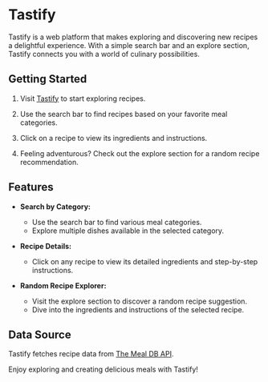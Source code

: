 # Tastify

Tastify is a web platform that makes exploring and discovering new recipes a delightful experience. With a simple search bar and an explore section, Tastify connects you with a world of culinary possibilities.


## Getting Started

1. Visit [Tastify](https://tastify7.netlify.app/) to start exploring recipes.

2. Use the search bar to find recipes based on your favorite meal categories.

3. Click on a recipe to view its ingredients and instructions.

4. Feeling adventurous? Check out the explore section for a random recipe recommendation.

## Features

- **Search by Category:**
  - Use the search bar to find various meal categories.
  - Explore multiple dishes available in the selected category.

- **Recipe Details:**
  - Click on any recipe to view its detailed ingredients and step-by-step instructions.

- **Random Recipe Explorer:**
  - Visit the explore section to discover a random recipe suggestion.
  - Dive into the ingredients and instructions of the selected recipe.

## Data Source

Tastify fetches recipe data from [The Meal DB API](https://www.themealdb.com/).




Enjoy exploring and creating delicious meals with Tastify!

